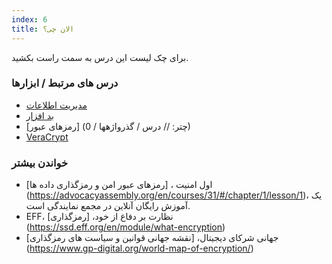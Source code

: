 ```yaml
---
index: 6
title: الان چی؟
---
```

برای چک لیست این درس به سمت راست بکشید.

### درس های مرتبط / ابزارها

*   [مدیریت اطلاعات](umbrella://information/managing-information)
*   [بد افزار](umbrella://information/malware)
*   [رمزهای عبور] (چتر: // درس / گذرواژهها / 0)
*   [VeraCrypt](umbrella://tools/files/s_veracrypt.md)

### خواندن بیشتر

*   اول امنیت ، [رمزهای عبور امن و رمزگذاری داده ها] (https://advocacyassembly.org/en/courses/31/#/chapter/1/lesson/1)، یک آموزش رایگان آنلاین در مجمع نمایندگی است.
*   EFF، نظارت بر دفاع از خود، [رمزگذاری] (https://ssd.eff.org/en/module/what-encryption)
*   جهانی شرکای دیجیتال، [نقشه جهانی قوانین و سیاست های رمزگذاری] (https://www.gp-digital.org/world-map-of-encryption/)